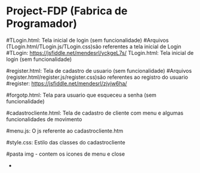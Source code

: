 # Project-FDP (Fabrica de Programador)

#TLogin.html: Tela inicial de login (sem funcionalidade)
#Arquivos (TLogin.html/TLogin.js/TLogin.css)são referentes a tela inicial de Login
#TLogin: https://jsfiddle.net/mendesrl/yckgeL7s/ TLogin.html: Tela inicial de login (sem funcionalidade)

#register.html: Tela de cadastro de usuario (sem funcionalidade)
#Arquivos (register.html/register.js/register.css)são referentes ao registro do usuario
#register: https://jsfiddle.net/mendesrl/zjvjw6ha/ 


#forgotp.html: Tela para usuario que esqueceu a senha (sem funcionalidade)

#cadastrocliente.html: Tela de cadastro de cliente com menu e algumas funcionalidades de movimento

#menu.js: O js referente ao cadastrocliente.htm 

#style.css: Estilo das classes do cadastrocliente

#pasta img - contem os icones de menu e close


 
-
